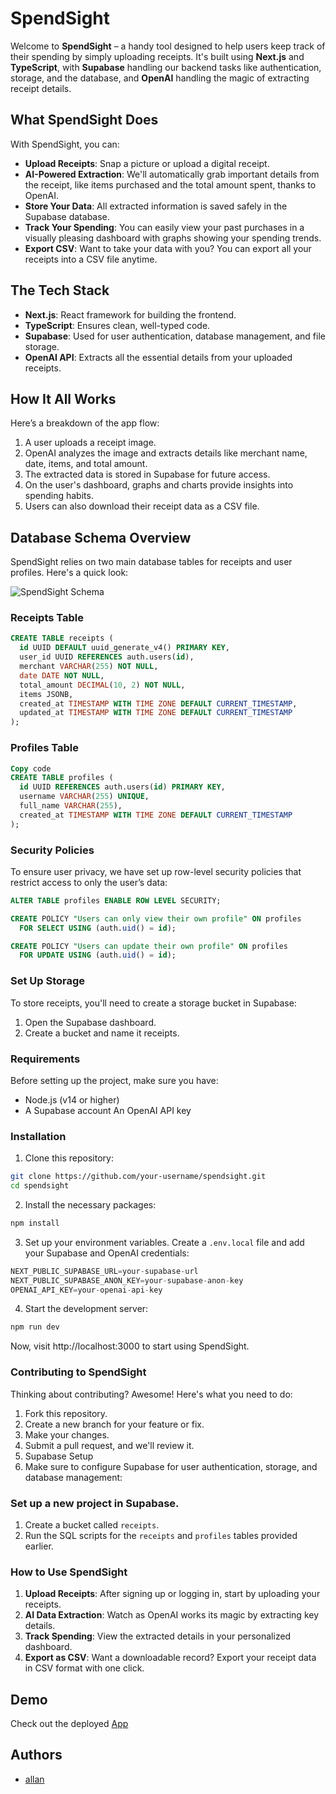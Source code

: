 # SpendSight

Welcome to **SpendSight** – a handy tool designed to help users keep track of their spending by simply uploading receipts. It's built using **Next.js** and **TypeScript**, with **Supabase** handling our backend tasks like authentication, storage, and the database, and **OpenAI** handling the magic of extracting receipt details.

## What SpendSight Does

With SpendSight, you can:

- **Upload Receipts**: Snap a picture or upload a digital receipt.
- **AI-Powered Extraction**: We'll automatically grab important details from the receipt, like items purchased and the total amount spent, thanks to OpenAI.
- **Store Your Data**: All extracted information is saved safely in the Supabase database.
- **Track Your Spending**: You can easily view your past purchases in a visually pleasing dashboard with graphs showing your spending trends.
- **Export CSV**: Want to take your data with you? You can export all your receipts into a CSV file anytime.

## The Tech Stack

- **Next.js**: React framework for building the frontend.
- **TypeScript**: Ensures clean, well-typed code.
- **Supabase**: Used for user authentication, database management, and file storage.
- **OpenAI API**: Extracts all the essential details from your uploaded receipts.

## How It All Works

Here’s a breakdown of the app flow:

1. A user uploads a receipt image.
2. OpenAI analyzes the image and extracts details like merchant name, date, items, and total amount.
3. The extracted data is stored in Supabase for future access.
4. On the user's dashboard, graphs and charts provide insights into spending habits.
5. Users can also download their receipt data as a CSV file.

## Database Schema Overview

SpendSight relies on two main database tables for receipts and user profiles. Here's a quick look:

![SpendSight Schema](https://github.com/user-attachments/assets/e62f3c47-5ba9-4f2f-b3d2-904293c764ce)

### Receipts Table

```sql
CREATE TABLE receipts (
  id UUID DEFAULT uuid_generate_v4() PRIMARY KEY,
  user_id UUID REFERENCES auth.users(id),
  merchant VARCHAR(255) NOT NULL,
  date DATE NOT NULL,
  total_amount DECIMAL(10, 2) NOT NULL,
  items JSONB,
  created_at TIMESTAMP WITH TIME ZONE DEFAULT CURRENT_TIMESTAMP,
  updated_at TIMESTAMP WITH TIME ZONE DEFAULT CURRENT_TIMESTAMP
);
```
### Profiles Table
```sql
Copy code
CREATE TABLE profiles (
  id UUID REFERENCES auth.users(id) PRIMARY KEY,
  username VARCHAR(255) UNIQUE,
  full_name VARCHAR(255),
  created_at TIMESTAMP WITH TIME ZONE DEFAULT CURRENT_TIMESTAMP
);
```
### Security Policies

To ensure user privacy, we have set up row-level security policies that restrict access to only the user’s data:

```sql
ALTER TABLE profiles ENABLE ROW LEVEL SECURITY;

CREATE POLICY "Users can only view their own profile" ON profiles
  FOR SELECT USING (auth.uid() = id);

CREATE POLICY "Users can update their own profile" ON profiles
  FOR UPDATE USING (auth.uid() = id);
```
  
### Set Up Storage

To store receipts, you'll need to create a storage bucket in Supabase:

1. Open the Supabase dashboard.
2. Create a bucket and name it receipts.

### Requirements

Before setting up the project, make sure you have:

- Node.js (v14 or higher)
- A Supabase account
An OpenAI API key

### Installation

1. Clone this repository:

```bash
git clone https://github.com/your-username/spendsight.git
cd spendsight
```
2. Install the necessary packages:

```bash
npm install
```
3. Set up your environment variables. Create a `.env.local` file and add your Supabase and OpenAI credentials:

```javascript
NEXT_PUBLIC_SUPABASE_URL=your-supabase-url
NEXT_PUBLIC_SUPABASE_ANON_KEY=your-supabase-anon-key
OPENAI_API_KEY=your-openai-api-key
```
4. Start the development server:
```bash
npm run dev
```
Now, visit http://localhost:3000 to start using SpendSight.

### Contributing to SpendSight

Thinking about contributing? Awesome! Here's what you need to do:

1. Fork this repository.
2. Create a new branch for your feature or fix.
3. Make your changes.
4. Submit a pull request, and we'll review it.
5. Supabase Setup
6. Make sure to configure Supabase for user authentication, storage, and database management:

### Set up a new project in Supabase.

1. Create a bucket called `receipts`.
2. Run the SQL scripts for the `receipts` and `profiles` tables provided earlier.

### How to Use SpendSight
1. **Upload Receipts**: After signing up or logging in, start by uploading your receipts.
2. **AI Data Extraction**: Watch as OpenAI works its magic by extracting key details.
3. **Track Spending**: View the extracted details in your personalized dashboard.
4. **Export as CSV**: Want a downloadable record? Export your receipt data in CSV format with one click.
## Demo

Check out the deployed [App](https://www.github.com/itsallan)
## Authors

- [allan](https://www.github.com/itsallan)

